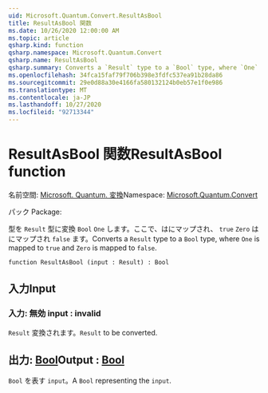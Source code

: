 ```yaml
---
uid: Microsoft.Quantum.Convert.ResultAsBool
title: ResultAsBool 関数
ms.date: 10/26/2020 12:00:00 AM
ms.topic: article
qsharp.kind: function
qsharp.namespace: Microsoft.Quantum.Convert
qsharp.name: ResultAsBool
qsharp.summary: Converts a `Result` type to a `Bool` type, where `One` is mapped to `true` and `Zero` is mapped to `false`.
ms.openlocfilehash: 34fca15faf79f706b398e3fdfc537ea91b28da86
ms.sourcegitcommit: 29e0d88a30e4166fa580132124b0eb57e1f0e986
ms.translationtype: MT
ms.contentlocale: ja-JP
ms.lasthandoff: 10/27/2020
ms.locfileid: "92713344"
---
```

# <a name="resultasbool-function"></a><span data-ttu-id="e6d37-102">ResultAsBool 関数</span><span class="sxs-lookup"><span data-stu-id="e6d37-102">ResultAsBool function</span></span>

<span data-ttu-id="e6d37-103">名前空間: [Microsoft. Quantum. 変換](xref:Microsoft.Quantum.Convert)</span><span class="sxs-lookup"><span data-stu-id="e6d37-103">Namespace: [Microsoft.Quantum.Convert](xref:Microsoft.Quantum.Convert)</span></span>

<span data-ttu-id="e6d37-104">パック [](https://nuget.org/packages/)</span><span class="sxs-lookup"><span data-stu-id="e6d37-104">Package: [](https://nuget.org/packages/)</span></span>


<span data-ttu-id="e6d37-105">型を `Result` 型に変換 `Bool` `One` します。ここで、はにマップされ、 `true` `Zero` はにマップされ `false` ます。</span><span class="sxs-lookup"><span data-stu-id="e6d37-105">Converts a `Result` type to a `Bool` type, where `One` is mapped to `true` and `Zero` is mapped to `false`.</span></span>

```qsharp
function ResultAsBool (input : Result) : Bool
```


## <a name="input"></a><span data-ttu-id="e6d37-106">入力</span><span class="sxs-lookup"><span data-stu-id="e6d37-106">Input</span></span>

### <a name="input--__invalidresult__"></a><span data-ttu-id="e6d37-107">入力: __無効 <Result>__</span><span class="sxs-lookup"><span data-stu-id="e6d37-107">input : __invalid<Result>__</span></span>

<span data-ttu-id="e6d37-108">`Result` 変換されます。</span><span class="sxs-lookup"><span data-stu-id="e6d37-108">`Result` to be converted.</span></span>



## <a name="output--bool"></a><span data-ttu-id="e6d37-109">出力: [Bool](xref:microsoft.quantum.lang-ref.bool)</span><span class="sxs-lookup"><span data-stu-id="e6d37-109">Output : [Bool](xref:microsoft.quantum.lang-ref.bool)</span></span>

<span data-ttu-id="e6d37-110">`Bool` を表す `input`。</span><span class="sxs-lookup"><span data-stu-id="e6d37-110">A `Bool` representing the `input`.</span></span>